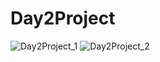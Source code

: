 # Day2Project
![Day2Project_1](https://user-images.githubusercontent.com/82192898/124719669-5ad9f080-df42-11eb-8375-0b4e6b959418.jpg)
![Day2Project_2](https://user-images.githubusercontent.com/82192898/124719680-5ca3b400-df42-11eb-9589-09fb012019a3.jpg)
